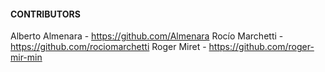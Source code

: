 
#### CONTRIBUTORS

Alberto Almenara - https://github.com/Almenara
Rocío Marchetti - https://github.com/rociomarchetti
Roger Miret - https://github.com/roger-mir-min